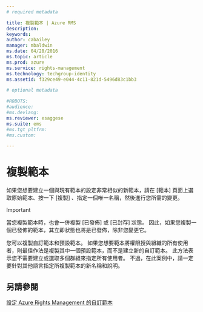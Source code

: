 ```yaml
---
# required metadata

title: 複製範本 | Azure RMS
description:
keywords:
author: cabailey
manager: mbaldwin
ms.date: 04/28/2016
ms.topic: article
ms.prod: azure
ms.service: rights-management
ms.technology: techgroup-identity
ms.assetid: f329ce49-e044-4c11-821d-5496d83c1bb3

# optional metadata

#ROBOTS:
#audience:
#ms.devlang:
ms.reviewer: esaggese
ms.suite: ems
#ms.tgt_pltfrm:
#ms.custom:

---
```



# 複製範本
如果您想要建立一個與現有範本的設定非常相似的新範本，請在 [範本]  頁面上選取原始範本、按一下 [複製] 、指定一個唯一名稱，然後進行您所需的變更。

> [!IMPORTANT]
> 當您複製範本時，也會一併複製 [已發佈]  或 [已封存]  狀態。 因此，如果您複製一個已發佈的範本，其立即狀態也將是已發佈，除非您變更它。

您可以複製自訂範本和預設範本。 如果您想要範本將權限授與組織的所有使用者，則最佳作法是複製其中一個預設範本，而不是建立新的自訂範本。 此方法表示您不需要建立或選取多個群組來指定所有使用者。 不過，在此案例中，請一定要針對其他語言指定所複製範本的新名稱和說明。



## 另請參閱
[設定 Azure Rights Management 的自訂範本](configure-custom-templates.md)

<!--HONumber=Apr16_HO3-->


